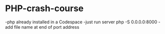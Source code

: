 # PHP-crash-course

-php already installed in a Codespace
-just run server php -S 0.0.0.0:8000
-add file name at end of port address